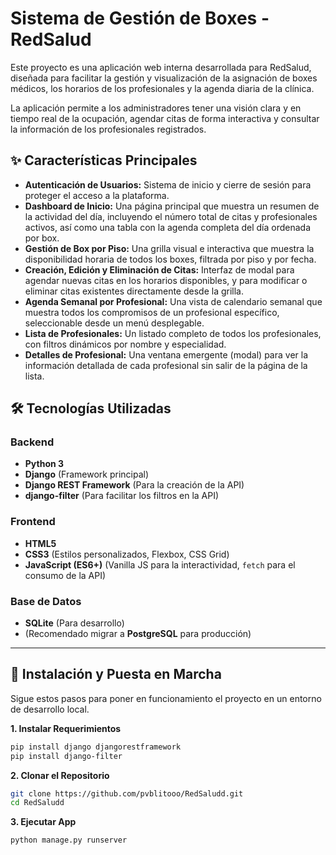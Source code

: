 # Sistema de Gestión de Boxes - RedSalud

Este proyecto es una aplicación web interna desarrollada para RedSalud, diseñada para facilitar la gestión y visualización de la asignación de boxes médicos, los horarios de los profesionales y la agenda diaria de la clínica.

La aplicación permite a los administradores tener una visión clara y en tiempo real de la ocupación, agendar citas de forma interactiva y consultar la información de los profesionales registrados.

## ✨ Características Principales

* **Autenticación de Usuarios:** Sistema de inicio y cierre de sesión para proteger el acceso a la plataforma.
* **Dashboard de Inicio:** Una página principal que muestra un resumen de la actividad del día, incluyendo el número total de citas y profesionales activos, así como una tabla con la agenda completa del día ordenada por box.
* **Gestión de Box por Piso:** Una grilla visual e interactiva que muestra la disponibilidad horaria de todos los boxes, filtrada por piso y por fecha.
* **Creación, Edición y Eliminación de Citas:** Interfaz de modal para agendar nuevas citas en los horarios disponibles, y para modificar o eliminar citas existentes directamente desde la grilla.
* **Agenda Semanal por Profesional:** Una vista de calendario semanal que muestra todos los compromisos de un profesional específico, seleccionable desde un menú desplegable.
* **Lista de Profesionales:** Un listado completo de todos los profesionales, con filtros dinámicos por nombre y especialidad.
* **Detalles de Profesional:** Una ventana emergente (modal) para ver la información detallada de cada profesional sin salir de la página de la lista.

## 🛠️ Tecnologías Utilizadas

### Backend
* **Python 3**
* **Django** (Framework principal)
* **Django REST Framework** (Para la creación de la API)
* **django-filter** (Para facilitar los filtros en la API)

### Frontend
* **HTML5**
* **CSS3** (Estilos personalizados, Flexbox, CSS Grid)
* **JavaScript (ES6+)** (Vanilla JS para la interactividad, `fetch` para el consumo de la API)

### Base de Datos
* **SQLite** (Para desarrollo)
* (Recomendado migrar a **PostgreSQL** para producción)

---

## 🚀 Instalación y Puesta en Marcha

Sigue estos pasos para poner en funcionamiento el proyecto en un entorno de desarrollo local.

**1. Instalar Requerimientos**
```bash
pip install django djangorestframework
pip install django-filter
```
**2. Clonar el Repositorio**
```bash
git clone https://github.com/pvblitooo/RedSaludd.git
cd RedSaludd
```
**3. Ejecutar App**
```bash
python manage.py runserver
```
